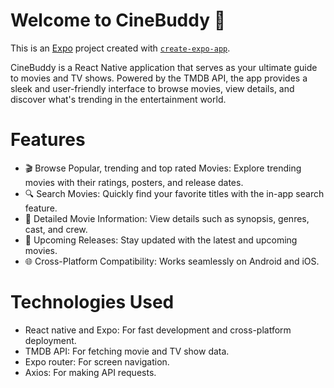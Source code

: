 # Welcome to CineBuddy 👋

This is an [Expo](https://expo.dev) project created with [`create-expo-app`](https://www.npmjs.com/package/create-expo-app).


CineBuddy is a React Native application that serves as your ultimate guide to movies and TV shows. Powered by the TMDB API, the app provides a sleek and user-friendly interface to browse movies, view details, and discover what's trending in the entertainment world.

# Features

- 🎬 Browse Popular, trending and top rated Movies: Explore trending movies with their ratings, posters, and release dates.
- 🔍 Search Movies: Quickly find your favorite titles with the in-app search feature.
- 📝 Detailed Movie Information: View details such as synopsis, genres, cast, and crew.
- 📅 Upcoming Releases: Stay updated with the latest and upcoming movies.
- 🌐 Cross-Platform Compatibility: Works seamlessly on Android and iOS.

# Technologies Used

- React native and Expo: For fast development and cross-platform deployment.
- TMDB API: For fetching movie and TV show data.
- Expo router: For screen navigation.
- Axios: For making API requests.

  
